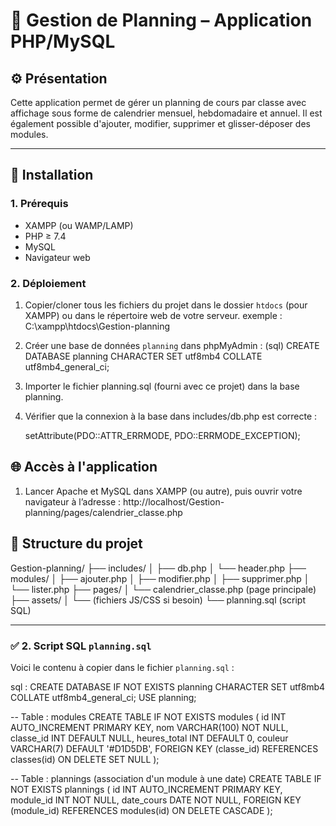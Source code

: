 # 📅 Gestion de Planning – Application PHP/MySQL

## ⚙️ Présentation

Cette application permet de gérer un planning de cours par classe avec affichage sous forme de calendrier mensuel, hebdomadaire et annuel. Il est également possible d'ajouter, modifier, supprimer et glisser-déposer des modules.

---

## 🚀 Installation

### 1. Prérequis

- XAMPP (ou WAMP/LAMP)
- PHP ≥ 7.4
- MySQL
- Navigateur web

### 2. Déploiement

1. Copier/cloner tous les fichiers du projet dans le dossier `htdocs` (pour XAMPP) ou dans le répertoire web de votre serveur.
   exemple : C:\xampp\htdocs\Gestion-planning

2. Créer une base de données `planning` dans phpMyAdmin :
(sql)
CREATE DATABASE planning CHARACTER SET utf8mb4 COLLATE utf8mb4_general_ci;

3. Importer le fichier planning.sql (fourni avec ce projet) dans la base planning.

4. Vérifier que la connexion à la base dans includes/db.php est correcte :
   <?php
   $pdo = new PDO('mysql:host=localhost;dbname=planning;charset=utf8mb4', 'root', '');
   $pdo->setAttribute(PDO::ATTR_ERRMODE, PDO::ERRMODE_EXCEPTION);
   
## 🌐 Accès à l'application

1. Lancer Apache et MySQL dans XAMPP (ou autre), puis ouvrir votre navigateur à l’adresse :
   http://localhost/Gestion-planning/pages/calendrier_classe.php

## 📁 Structure du projet

Gestion-planning/
├── includes/
│   ├── db.php
│   └── header.php
├── modules/
│   ├── ajouter.php
│   ├── modifier.php
│   ├── supprimer.php
│   └── lister.php
├── pages/
│   └── calendrier_classe.php (page principale)
├── assets/
│   └── (fichiers JS/CSS si besoin)
└── planning.sql (script SQL)


---

### ✅ 2. Script SQL `planning.sql`

Voici le contenu à copier dans le fichier `planning.sql` :

sql :
CREATE DATABASE IF NOT EXISTS planning CHARACTER SET utf8mb4 COLLATE utf8mb4_general_ci;
USE planning;

-- Table : modules
CREATE TABLE IF NOT EXISTS modules (
    id INT AUTO_INCREMENT PRIMARY KEY,
    nom VARCHAR(100) NOT NULL,
    classe_id INT DEFAULT NULL,
    heures_total INT DEFAULT 0,
    couleur VARCHAR(7) DEFAULT '#D1D5DB',
    FOREIGN KEY (classe_id) REFERENCES classes(id) ON DELETE SET NULL
);

-- Table : plannings (association d'un module à une date)
CREATE TABLE IF NOT EXISTS plannings (
    id INT AUTO_INCREMENT PRIMARY KEY,
    module_id INT NOT NULL,
    date_cours DATE NOT NULL,
    FOREIGN KEY (module_id) REFERENCES modules(id) ON DELETE CASCADE
);
